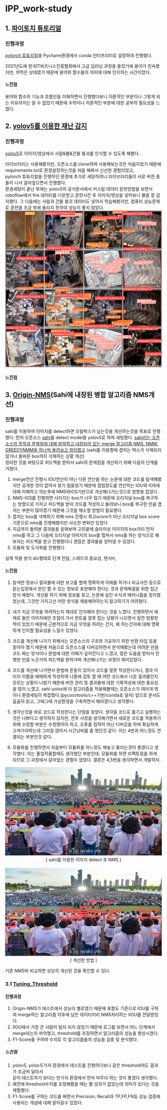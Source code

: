 # IPP_work-study

## 1. [파이토치 튜토리얼](https://github.com/KangHongJun/IPP_Xiilab/tree/main/pytorch)

### 진행과정
 [pytorch 튜툐리얼](https://tutorials.pytorch.kr/beginner/basics/quickstart_tutorial.html)을 Pycharm환경에서 conda 인터프리터로 설정하여 진행했다. 

2021년도에 한국IT비즈니스진흥협회에서 고급 딥러닝 과정을 들었기에 용어가 친숙했지만, 까먹은 상태였기 때문에 용어와 함수들의 의미에 대해 인지하는 시간이었다.

#### 느낀점
 용어와 함수의 기능과 흐름만을 이해하면서 진행했다보니 이론적인 부분이나 그렇게 되는 이유까지는 알 수 없었기 때문에 수학이나 이론적인 부분에 대한 공부의 필요성을 느꼈다.


## 2. [yolov5를 이용한 재난 감지](https://github.com/KangHongJun/IPP_Xiilab/tree/main/collapse_data_train)

### 진행과정
[yolov5](https://github.com/ultralytics/yolov5)로 이미지/영상에서 사람&불&건물 붕괴를 인식할 수 있도록 해봤다.

 라이브러리는 사용해봤지만, 오픈소스를 clone하여 사용해보는것은 처음이었기 때문에 requirements.txt로 환경설정하는것을 처음 해봐서 신선한 경험이었고,<br>
pytorch 튜툐리얼을 진행하던 환경에 추가로 세팅하려니 라이브러리들이 서로 버전 충돌이 나서 갈아엎으면서 진행했다.<br>
 환경세팅이 끝난 후에는 yolov5의 공식문서에서 커스텀 데이터 훈련방법을 보면서 roboflow에서 fire 데이터를 다운받고 훈련시킨 후 이미지/영상을 넣어보니 불을 잘 감지했다.
그 다음에는 사람과 건물 붕괴 데이터도 넣어서 학습해봤지만, 컴퓨터 성능문제로 훈련을 조금 밖에 돌리지 못하여 성능이 좋지 않았다.
<img src="https://github.com/KangHongJun/IPP_Xiilab/blob/main/collapse_data_train/val_batch0_pred.jpg">

#### 느낀점


## 3. [Origin-NMS](https://github.com/KangHongJun/Origin-NMS)(Sahi에 내장된 병합 알고리즘 NMS개선)

### 진행과정
sahi를 이용하여 이미지를 detect하면 오탐박스가 남는것을 개선하는것을 목표로 진행했다.
 먼저 오픈소스 [sahi](https://github.com/obss/sahi)를 detect model을 yolov5로 하여 세팅했다.
 [sahi라는 오픈소스의 목적과 문제점에 대해 파악하고 내장되어 있는 merge 알고리즘 NMS. NMM. GREEDYNMM을 하나씩 돌려보고 정리했고](https://github.com/KangHongJun/IPP_Xiilab/tree/main/sahi_improve/search) (sahi를 이용할때 겹치는 박스가 삭제되지 않거나 올바른 box까지 삭제하는 상황 개선)<br>
정리한 것을 바탕으로 피드백을 받아서 sahi의 문제점을 개선하기 위해 다음의 단계를 거쳤다.<br>
1. merge연산 진행시 IOU연산이 아닌 다른 연산을 하는 눈문에 대한 코드를 탐색해봤지만 공개한 것이 없어서 찾기 힘들었기 때문에 겹침정도를 연산하는 IOU와 IOS에 대해 이해하고 의논후에 NMS와IOS기반으로 개선해나가는것으로 방향을 잡았다.<br>
2. NMS-IOS를 진행하면 사라지는 box가 너무 많기 때문에 오리지널 box를 복구하는 방향으로 가자고 피드백을 받아 코드를 작성하고 돌려보니 box를 복구한 만큼 겹치는 부분이 많아졌기 때문에 그것을 해소할 방법이 필요했다. <br>
3. 겹치는 box를 삭제하기 위해 nms 진행시 최고score가 아닌 오리지널 box score기준으로 nms를 진행해봤지만 사소한 변화만 있었다.
4. 지금까지 돌려본 결과들을 살펴보며 고민끝에 슬라이싱 이미지의 box끼리 먼저 nms를 하고 그 다음에 오리지널 이미지의 box를 합쳐서 nms를 하는 방식으로 해보자는 피드백을 받고 진행했더니 괜찮은 결과물을 얻어낼 수 있었다.
5. 모듈화 및 도식화를 진행했다.

실제 적용 방식 dic형태로 단계 전달, 스레드의 중요성, 텐서rt, 

#### 느낀점
1. 탐색한 정보나 결과물에 대한 보고를 할때 명확하게 이해를 하거나 비교사진 등으로 듣는입장에서 판단 할 수 있는 정보로 표현해야 한다는 것과 문제해결을 위한 접근 방식 배웠다. 개선을 하기 위해 정보를 찾고, 논문에 실린 수식과 매커니즘을 정리했었는데, 그것만 가지고선 어떤 방식을 채용해야하는지 참고하기가 어려웠다.

2. 내가 지금 무엇을 하려하는지 제대로 인지해야 한다는 것을 느꼈다. 진행하면서 예제로 돌린 이미지에만 초점이 가서 핀트를 잘못 잡는 상황이 나오면서 잠깐 방황한 적이 있었기 때문에 근본적으로 지금 무엇을 하려는 건지, 왜 하는건지에 대해 명확하게 인지할 필요성을 느낄수 있었다. 

3. 코드를 개선해 나가기 위해서는 오픈소스의 구조와 가공하기 위한 반환 타입 등을 알아야 했기 때문에 처음으로 오픈소스를 디버깅하면서 분석해봤는데 어려운 만큼 코드 짜는 방식이나 문법에 대한 이해가 깊어진다고 느꼈고, 많은 도움을 받아서 진행한 만큼 누군가의 피드백을 받아가며 개선해나가는 과정이 재미있었다.

4. 코드를 개선해 나가면서 문법에 혼동이 있어서 코드를 잘못 작성한다거나, 결과 이미지 이름을 애매하게 작성하여 나중에 검토 할 때 어떤 코드에서 나온 결과물인지 모르는 상황이 나왔기 때문에 버전 관리 및 결과물에 대한 기록작성에 대한 중요성을 많이 느꼈고, sahi-yolox에 이 알고리즘을 적용해볼때는 오픈소스가 여러개 엮이니 환경세팅이 복잡했다.(pycocotools/c++기반/conda로 설치) 앞으로 문서도 꼼꼼히 읽고, 그때그때 가상환경을 구축하면서 해야겠다고 생각했다.
 
5. 생각난것을 바로 코드로 작성한다는 단점을 찾았다. 생각을 코드로 옮기고 실행하는 것은 나쁘다고 생각하지 않지만, 전후 사정을 생각해가면서 새로운 코드를 적용하기 위해 수정할 부분은 수정했어야 하고, 오류를 짐작이 아닌 디버깅을 하며 확실하게 고쳐가야하는데 그러질 않아서 시간낭비를 좀 했던것 같다. 이는 4번과 어느정도 연결되는 부분인것 같다.

6. 모듈화를 진행하면서 처음부터 모듈화를 어느정도 해놓고 돌리는것이 좋겠다고 생각했다. 이는 졸업작품할때도 생각했던 부분인데, 모듈화를 하면 리팩토링을 하게 되므로 그 과정에서 갈아엎는 경험이 었었다. 결론은 4,5번을 생각하면서 개발하자.

 
 <p float="left">
    <div align = "center">
       <img src="https://github.com/KangHongJun/Origin-NMS/blob/main/Images/NMS_yolov5m.png"><br>
     [ sahi를 이용한 이미지 detect 후 NMS ]<br><br>
       <img src="https://github.com/KangHongJun/Origin-NMS/blob/main/Images/Origin_NMS_yolov5m.png"><br>
     [ 개선한 방법 ]
    </div>
  </p>
  기존 NMS와 비교하면 상당히 개선된 것을 확인할 수 있다.

### 3.1 [Tuning_Threshold](https://github.com/KangHongJun/Tuning_Threshold)

#### 진행과정
1. Origin-NMS가 테스트에서 성능이 별로였기 때문에 포함도 기준으로 IOU를 구하여 merge하는 알고리즘 이후에 남은 데이터끼리 NMS처리하는 IIOU를 전달받았다.
2. IIOU에서 가장 큰 사람이 탐지 되지 않았기 때문에 로그를 보면서 어느 단계에서 merge되는지 파악했고, threshold를 조정하면서 알고리즘의 성능을 향상시켰다.
3. F1-Score를 구하여 수치로 각 알고리즘들의 성능을 검증 및 분석했다.

##### 느낀점
1. yolov5, yolox두가지 환경에서 테스트를 진행하다보니 같은 threshold여도 결과가 조금씩 달라서<br>
   같이 테스트하기 보다는 한가지 환경에서 먼저 마무리 하는 것이 좋겠다 생각했다.
2. 예전에 threshold수치를 조정해봤을 때는 별 성과가 없었는데 의미가 있다는 것을 체험했다.
3. F1-Score를 구하는 코드를 짜면서 Precision, Recall과 TP,FP,FN등 성능 검증에 사용되는 개념에 대해 알아갈수 있었다.


